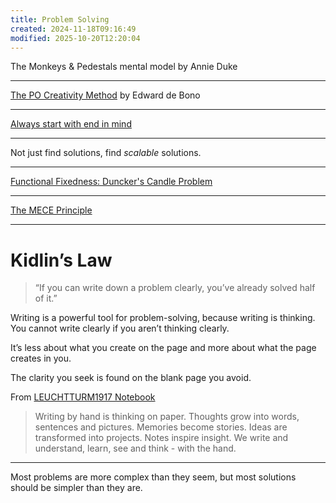 ```yaml
---
title: Problem Solving
created: 2024-11-18T09:16:49
modified: 2025-10-20T12:20:04
---
```


The Monkeys \& Pedestals mental model by Annie Duke

---

[The PO Creativity Method](The%20PO%20Creativity%20Method.md) by Edward de Bono

---

[Always start with end in mind](always-start-with-end-in-mind.md)

---

Not just find solutions, find _scalable_ solutions.

---

[Functional Fixedness: Duncker's Candle Problem](https://en.wikipedia.org/wiki/Candle_problem)

---

[The MECE Principle](the-mece-principle.md)

---

# Kidlin’s Law

> “If you can write down a problem clearly, you’ve already solved half of it.”

Writing is a powerful tool for problem-solving, because writing is thinking. You cannot write clearly if you aren’t thinking clearly.

It’s less about what you create on the page and more about what the page creates in you.

The clarity you seek is found on the blank page you avoid.

From [LEUCHTTURM1917 Notebook](https://www.google.com/search?q=LEUCHTTURM1917+Notebook)

> Writing by hand is thinking on paper.
> Thoughts grow into words, sentences and pictures.
> Memories become stories. Ideas are transformed into projects. Notes inspire insight. We write and understand, learn, see and think - with the hand.

---

Most problems are more complex than they seem, but most solutions should be simpler than they are.
